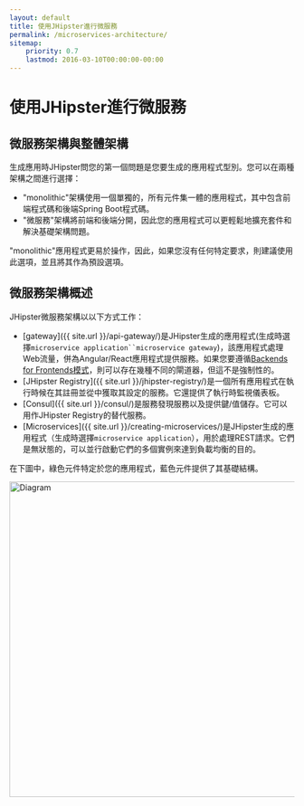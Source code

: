 ```yaml
---
layout: default
title: 使用JHipster進行微服務
permalink: /microservices-architecture/
sitemap:
    priority: 0.7
    lastmod: 2016-03-10T00:00:00-00:00
---
```


# <i class="fa fa-sitemap"></i> 使用JHipster進行微服務

## <a name="microservices_vs_monolithic"></a> 微服務架構與整體架構

生成應用時JHipster問您的第一個問題是您要生成的應用程式型別。您可以在兩種架構之間進行選擇：

- "monolithic"架構使用一個單獨的，所有元件集一體的應用程式，其中包含前端程式碼和後端Spring Boot程式碼。
- "微服務"架構將前端和後端分開，因此您的應用程式可以更輕鬆地擴充套件和解決基礎架構問題。

"monolithic"應用程式更易於操作，因此，如果您沒有任何特定要求，則建議使用此選項，並且將其作為預設選項。

## <a name="overview"></a> 微服務架構概述

JHipster微服務架構以以下方式工作：

 * [gateway]({{ site.url }}/api-gateway/)是JHipster生成的應用程式(生成時選擇`microservice application``microservice gateway`)，該應用程式處理Web流量，併為Angular/React應用程式提供服務。如果您要遵循[Backends for Frontends模式](https://www.thoughtworks.com/insights/blog/bff-soundcloud)，則可以存在幾種不同的閘道器，但這不是強制性的。
 * [JHipster Registry]({{ site.url }}/jhipster-registry/)是一個所有應用程式在執行時候在其註冊並從中獲取其設定的服務。它還提供了執行時監視儀表板。
 * [Consul]({{ site.url }}/consul/)是服務發現服務以及提供鍵/值儲存。它可以用作JHipster Registry的替代服務。
 * [Microservices]({{ site.url }}/creating-microservices/)是JHipster生成的應用程式（生成時選擇`microservice application`），用於處理REST請求。它們是無狀態的，可以並行啟動它們的多個實例來達到負載均衡的目的。

在下圖中，綠色元件特定於您的應用程式，藍色元件提供了其基礎結構。

<img src="{{ site.url }}/images/microservices_architecture_2.png" alt="Diagram" style="width: 930px; height: 558px"/>
